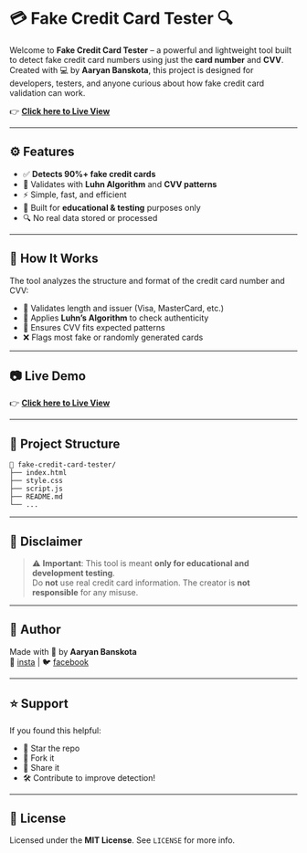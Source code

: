 # 💳 Fake Credit Card Tester 🔍

Welcome to **Fake Credit Card Tester** – a powerful and lightweight tool built to detect fake credit card numbers using just the **card number** and **CVV**.  
Created with 💻 by **Aaryan Banskota**, this project is designed for developers, testers, and anyone curious about how fake credit card validation can work.

👉 [**Click here to Live View**](https://aaryanbanskota.github.io/fake-craditcard-tester/)  


---

## ⚙️ Features

- ✅ **Detects 90%+ fake credit cards**
- 🔐 Validates with **Luhn Algorithm** and **CVV patterns**
- ⚡ Simple, fast, and efficient
- 🧠 Built for **educational & testing** purposes only
- 🔍 No real data stored or processed

---

## 🚀 How It Works

The tool analyzes the structure and format of the credit card number and CVV:

- 📏 Validates length and issuer (Visa, MasterCard, etc.)
- 🔢 Applies **Luhn’s Algorithm** to check authenticity
- 🧾 Ensures CVV fits expected patterns
- ❌ Flags most fake or randomly generated cards

---

## 📷 Live Demo

👉 [**Click here to Live View**](https://aaryanbanskota.github.io/fake-craditcard-tester/)  

---

## 📁 Project Structure

```
📂 fake-credit-card-tester/
├── index.html
├── style.css
├── script.js
├── README.md
└── ...
```

---

## 📌 Disclaimer

> ⚠️ **Important**: This tool is meant **only for educational and development testing**.  
> Do **not** use real credit card information. The creator is **not responsible** for any misuse.

---

## 👤 Author

Made with 💙 by **Aaryan Banskota**  
🔗 [insta](https://www.instagram.com/its.aaryan_01/) | 🐦 [facebook](https://www.facebook.com/aaryan.baskota.2025)

---

## ⭐️ Support

If you found this helpful:

- 🌟 Star the repo  
- 🍴 Fork it  
- 📢 Share it  
- 🛠️ Contribute to improve detection!

---

## 📜 License

Licensed under the **MIT License**. See `LICENSE` for more info.
